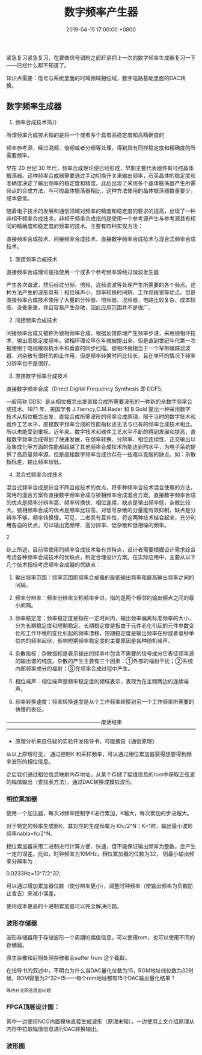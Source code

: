 ﻿---
layout: post
title:  "数字频率产生器"
date:   2019-04-15 17:00:00 +0800
categories: Routine
---
紧急复习紧急复习，在要做信号调制之前赶紧把上一次的数字频率生成器复习一下——已经什么都不知道了。

知识点需要：信号与系统里面的时域频域相位域，数字电路基础里面的DAC转换。

## 数字频率生成器

1.	频率合成技术简介

所谓频率合成技术指的是将一个或者多个具有高稳定度和高精确度的

频率参考源，经过混频、倍频或者分频等处理，得到具有同样稳定度和精确度的所需要频率。

早在 20 世纪 30 年代，频率合成理论便已经形成，早期主要代表器件有可控晶体振荡器。这种频率合成器需要通过手动切换开关来输出频率，石英晶体的稳定度和准确度决定了输出频率的稳定度和精度。此后出现了釆用多个晶体振荡器产生所需频点的合成方法，与可控晶体振荡器相比，这种方法使用的晶体振荡器数量要少，成本要低。

随着电子技术的发展和通信领域对频率的精度和稳定度的要求的提高，出现了一种非相干频率合成技术。非相干频率合成指的是使用一个参考源产生与参考源具有相同的精确度和稳定度的频率的技术。主要有四种实现方法：
 

直接频率合成技术、间接频率合成技术、直接数字频率合成技术与混合式频率合成技术。

1)	直接频率合成技术

直接频率合成理论是指使用一个或多个参考频率源经过谐波发生器

产生各次谐波，然后经过分频、倍频、混频滤波等处理产生所需要的各个频点。这种方法产生的波形具有：相位噪声小、频率转换时间短、工作频段宽等优点。但是直接频率合成技术使用了大量的分频器、倍频器、混频器，电路比较复杂、成本较高、设备笨重，并且容易产生杂散，因此应用范围并不是很广。

2)	间接频率合成技术

间接频率合成又被称为锁相频率合成，根据反馈原理产生频率步进，采用锁相环技术，输出高稳定度频率。锁相环理论早在年就被提出来，但是直到世纪年代第一次被使用于电视接收机水平和垂直的同步扫描。锁相环就相当于一个窄带跟踪滤波器，对杂散有很好的抑止作用，但是频率转换时间比较长，且在单环的情况下频率分辨率也不是很好。

3)	直接数字频率合成技术

直接数字频率合成（Direct Digital Frequency Synthesis 即 DDFS,

—般简称 DDS）是从相位概念出发直接合成所需要波形的一种新的全数字频率合成技术。1971 年，美国学者 J.Tierncy,C.M.Rader 和 B.Gold 提出一种采用数字技术从相位概念出发，直接合成所需波形的频率合成原理。限于当时的数字技术和器件工艺水平，直接数字频率合成的性能指标还无法与已有的频率合成技术相比，所以未能受到重视。近年来，数字技术和器件工艺水平不断的得到发展和提高，直接数字频率合成得到了快速发展，在频率转换、分辨率、相位连续性、正交输出以及集成化等方面的性能都超越了其他频率合成技术所能达到旳水平，为电子系统提供了高质量频率源。但是直接数字频率合成也存在一些难以克服的缺点，如：杂散指标差，输出频率较低。

4)	混合式频率合成技术

混合式频率合成是综合不同合成技术的优点，将多种频率合技术混合使用的方法，常用的混合方案有直接数字频率合成与锁相频率合成混合方案。直接数字频率合成的优点是频率分辨率高、频率转换快、相位连续，缺点是输出频率低，杂散比较大。锁相频率合成的优点是频率比较高，对信号杂散的分量能有效抑制，缺点是分辨率不够，频率转换慢。可见，二者具有互补性，将这两种技术结合起来，充分利用各自的优点，可以输出宽频带、高分辨率、低杂散和低相噪的频率。


2
 

综上所述，目前常使用的频率合成技术各有其特点，设计者需要根据设计需求综合考虑各种频率合成技术的优缺点，制定合理设计方案。在实际应用中，主要从以下几个技术指标考虑频率合成器的优缺点：

1)	输出频率范围：频率范围即频率合成器的最低输出频率和最高输出频率之间的间隔。

2)	频率分辨率：频率分辨率又称频率步进，指的是两个相邻的输出频点之间的最小间隔。

3)	频率稳定度：频率稳定度是指在一定时间内，输出频率偏离标准频率的大小，分为长期稳定度和短期稳定。长期稳定度是指由于元件老化引起的元件参数变化和工作环境的变化引起的频率漂移。短期稳定度是输出频率在秒或者毫秒单位内的频率起伏，影响短期频率稳定度的主要原因是各种随机噪声。

4)	杂散指标：杂散指标是表示输出的频率中包含不需要的信号成分它表征频率源的输出谱的纯度。杂散的产生主要有三个因素：①外部的福射干扰；②系统内部频率成分的福射；③在频率合成过程中产生。

5)	相位噪声：相位噪声是频率稳定度的频域表示，表现为在主频两边的连续噪声。

6)	频率转换速度：频率转换速度是从个工作频率转换到另一个工作频率所需要的快慢的表征。

——————————————————废话结束————————————————————————————————————

[](/img/image16.png)


[](/img/image17.png)


[](/img/image18.png)

* 原理分析来自任骏的实验开发指导书，可能摘自《通信原理》

从以上原理可见， 通过控制K 和采样频率，可以通过相位累加器获得想要得到频率波形的相位信息。

之后我们通过相位信息映射内存地址，从某个存储了幅值信息的rom中获取正弦波的幅值输出（查找表方法），通过DAC转换成模拟波形。

[](/img/image19.png)

### 相位累加器

使用一个加法器，每次对频率控制字K进行累加，K越大，每次累加的步进越大。

[](/img/image20.png)

对于特定的频率生成器K，其对应的生成频率为 Kfc/2^N；K=1时，输出最小波形频率nabla=fc/2^N。

相位累加器采用二进制进行计算方便、快速，但不能保证输出频率为整数，会产生一定的误差。比如，时钟频率为10MHz，相位累加器的位数为32，
则最小输出频率分辨率为：

0.0233Hz=10^7/2^32;

可以通过增加累加器位数（使分辨率更小），调整时钟频率（使输出频率为负数防止舍去）来减小误差。

使用成本更高的十进制累加器可以完全解决问题。

### 波形存储器

波形存储器用于存储波形一个周期的幅值信息。可以使用rom，也可以使用不同的存储器。

[](/img/image21.png)

原生杂散和后期处理杂散都会suffer from 这个截取。

在指导书的叙述中，不明白为什么当DAC量化位数为15，ROM地址线位数为32时候，ROM容量为2^32×15——每个rom地址都有15个DAC输出量化结果？

```
等待补充回答遗留问题
```

[](/img/mangqu.jpg)

### FPGA顶层设计图：

[](/img/image22.png)

其中一边使用NCO内置模块直接生成波形（原理未知），一边使用上文介绍原理从内存中拉取幅值信息进行DAC转换输出。

### 波形图

[](/img/image23.png)


























